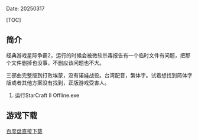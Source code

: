 Date: 20250317


[TOC]


## 简介
经典游戏星际争霸2，运行的时候会被微软杀毒报告有一个临时文件有问题，把那个文件删掉也没事，不删应该问题也不大。

三部曲完整版到打败埃蒙，没有诺娃战役。台湾配音，繁体字。试着想找到简体字版或者其他方案没有找到，正版游戏受害人。


1. 运行StarCraft II Offline.exe


## 游戏下载

<a class="btn btn-primary" target="_blank"
    href="https://pan.baidu.com/s/1s73_u1stq5iV_-py337q-A?pwd=513y"><span
        class="glyphicon glyphicon-download-alt" aria-hidden="true"></span>
    百度盘直接下载
</a>